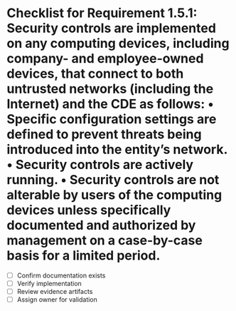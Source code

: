 # Checklist for Requirement 1.5.1: Security controls are implemented on any computing devices, including company- and employee-owned devices, that connect to both untrusted networks (including the Internet) and the CDE as follows: • Specific configuration settings are defined to prevent threats being introduced into the entity’s network. • Security controls are actively running. • Security controls are not alterable by users of the computing devices unless specifically documented and authorized by management on a case-by-case basis for a limited period.

- [ ] Confirm documentation exists
- [ ] Verify implementation
- [ ] Review evidence artifacts
- [ ] Assign owner for validation
